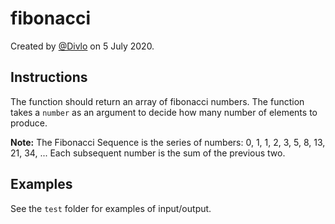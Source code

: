 # fibonacci

Created by [@Divlo](https://github.com/Divlo) on 5 July 2020.

## Instructions

The function should return an array of fibonacci numbers. The function takes a `number` as an argument to decide how many number of elements to produce.

**Note:** The Fibonacci Sequence is the series of numbers: 0, 1, 1, 2, 3, 5, 8, 13, 21, 34, ... Each subsequent number is the sum of the previous two.

## Examples

See the `test` folder for examples of input/output.
